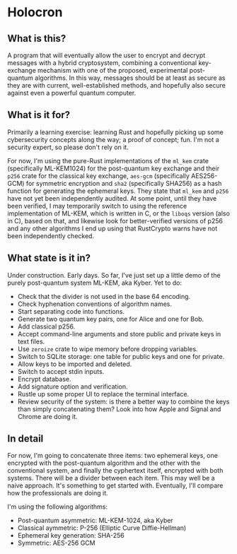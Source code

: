 # Holocron

## What is this?

A program that will eventually allow the user to encrypt and decrypt messages with a hybrid cryptosystem, combining a conventional key-exchange mechanism with one of the proposed, experimental post-quantum algorithms. In this way, messages should be at least as secure as they are with current, well-established methods, and hopefully also secure against even a powerful quantum computer.

## What is it for?

Primarily a learning exercise: learning Rust and hopefully picking up some cybersecurity concepts along the way; a proof of concept; fun. I'm not a security expert, so please don't rely on it.

For now, I'm using the pure-Rust implementations of the `ml_kem` crate (specifically ML-KEM1024) for the post-quantum key exchange and their `p256` crate for the classical key exchange, `aes-gcm` (specifically AES256-GCM) for symmetric encryption and `sha2` (specifically SHA256) as a hash function for generating the ephemeral keys. They state that `ml_kem` and `p256` have not yet been independently audited. At some point, until they have been verified, I may temporarily switch to using the reference implementation of ML-KEM, which is written in C, or the `liboqs` version (also in C), based on that, and likewise look for better-verified versions of p256 and any other algorithms I end up using that RustCrypto warns have not been independently checked.

## What state is it in?

Under construction. Early days. So far, I've just set up a little demo of the purely post-quantum system ML-KEM, aka Kyber. Yet to do:

- Check that the divider is not used in the base 64 encoding.
- Check hyphenation conventions of algorithm names.
- Start separating code into functions.
- Generate two quantum key pairs, one for Alice and one for Bob.
- Add classical p256.
- Accept command-line arguments and store public and private keys in text files.
- Use `zeroize` crate to wipe memory before dropping variables.
- Switch to SQLite storage: one table for public keys and one for private.
- Allow keys to be imported and deleted.
- Switch to accept stdin inputs.
- Encrypt database.
- Add signature option and verification.
- Rustle up some proper UI to replace the terminal interface.
- Review security of the system: is there a better way to combine the keys than simply concatenating them? Look into how Apple and Signal and Chrome are doing it.

## In detail

For now, I'm going to concatenate three items: two ephemeral keys, one encrypted with the post-quantum algorithm and the other with the conventional system, and finally the cyphertext itself, encrypted with both systems. There will be a divider between each item. This may well be a naive approach. It's something to get started with. Eventually, I'll compare how the professionals are doing it.

I'm using the following algorithms:

- Post-quantum asymmetric: ML-KEM-1024, aka Kyber
- Classical aymmetric: P-256 (Elliptic Curve Diffie-Hellman)
- Ephemeral key generation: SHA-256
- Symmetric: AES-256 GCM
